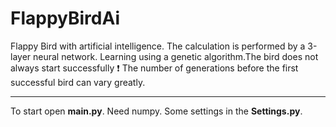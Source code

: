 # FlappyBirdAi
Flappy Bird with artificial intelligence. The calculation is performed by a 3-layer neural network. Learning using a genetic algorithm.The bird does not always start successfully :exclamation: The number of generations before the first successful bird can vary greatly.  
____
To start open **main.py**. Need numpy. Some settings in the **Settings.py**.
